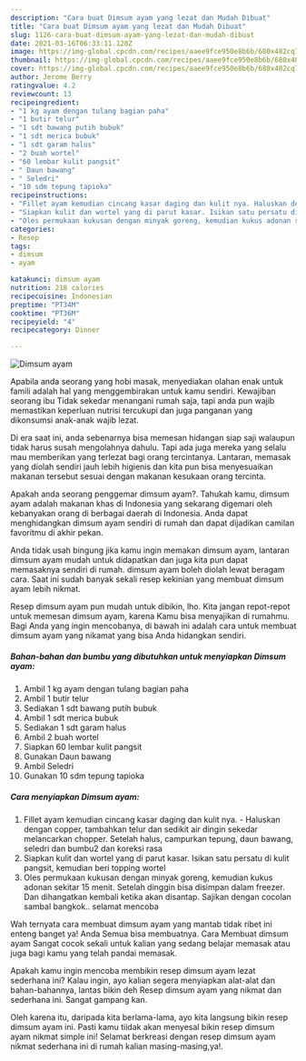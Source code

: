 ```yaml
---
description: "Cara buat Dimsum ayam yang lezat dan Mudah Dibuat"
title: "Cara buat Dimsum ayam yang lezat dan Mudah Dibuat"
slug: 1126-cara-buat-dimsum-ayam-yang-lezat-dan-mudah-dibuat
date: 2021-03-16T06:33:11.120Z
image: https://img-global.cpcdn.com/recipes/aaee9fce950e8b6b/680x482cq70/dimsum-ayam-foto-resep-utama.jpg
thumbnail: https://img-global.cpcdn.com/recipes/aaee9fce950e8b6b/680x482cq70/dimsum-ayam-foto-resep-utama.jpg
cover: https://img-global.cpcdn.com/recipes/aaee9fce950e8b6b/680x482cq70/dimsum-ayam-foto-resep-utama.jpg
author: Jerome Berry
ratingvalue: 4.2
reviewcount: 13
recipeingredient:
- "1 kg ayam dengan tulang bagian paha"
- "1 butir telur"
- "1 sdt bawang putih bubuk"
- "1 sdt merica bubuk"
- "1 sdt garam halus"
- "2 buah wortel"
- "60 lembar kulit pangsit"
- " Daun bawang"
- " Seledri"
- "10 sdm tepung tapioka"
recipeinstructions:
- "Fillet ayam kemudian cincang kasar daging dan kulit nya. Haluskan dengan copper, tambahkan telur dan sedikit air dingin sekedar melancarkan chopper. Setelah halus, campurkan tepung, daun bawang, seledri dan bumbu2 dan koreksi rasa"
- "Siapkan kulit dan wortel yang di parut kasar. Isikan satu persatu di kulit pangsit, kemudian beri topping wortel"
- "Oles permukaan kukusan dengan minyak goreng, kemudian kukus adonan sekitar 15 menit. Setelah dinggin bisa disimpan dalam freezer. Dan dihangatkan kembali ketika akan disantap. Sajikan dengan cocolan sambal bangkok.. selamat mencoba"
categories:
- Resep
tags:
- dimsum
- ayam

katakunci: dimsum ayam 
nutrition: 218 calories
recipecuisine: Indonesian
preptime: "PT34M"
cooktime: "PT36M"
recipeyield: "4"
recipecategory: Dinner

---
```



![Dimsum ayam](https://img-global.cpcdn.com/recipes/aaee9fce950e8b6b/680x482cq70/dimsum-ayam-foto-resep-utama.jpg)

Apabila anda seorang yang hobi masak, menyediakan olahan enak untuk famili adalah hal yang menggembirakan untuk kamu sendiri. Kewajiban seorang ibu Tidak sekedar menangani rumah saja, tapi anda pun wajib memastikan keperluan nutrisi tercukupi dan juga panganan yang dikonsumsi anak-anak wajib lezat.

Di era  saat ini, anda sebenarnya bisa memesan hidangan siap saji walaupun tidak harus susah mengolahnya dahulu. Tapi ada juga mereka yang selalu mau memberikan yang terlezat bagi orang tercintanya. Lantaran, memasak yang diolah sendiri jauh lebih higienis dan kita pun bisa menyesuaikan makanan tersebut sesuai dengan makanan kesukaan orang tercinta. 



Apakah anda seorang penggemar dimsum ayam?. Tahukah kamu, dimsum ayam adalah makanan khas di Indonesia yang sekarang digemari oleh kebanyakan orang di berbagai daerah di Indonesia. Anda dapat menghidangkan dimsum ayam sendiri di rumah dan dapat dijadikan camilan favoritmu di akhir pekan.

Anda tidak usah bingung jika kamu ingin memakan dimsum ayam, lantaran dimsum ayam mudah untuk didapatkan dan juga kita pun dapat memasaknya sendiri di rumah. dimsum ayam boleh diolah lewat beragam cara. Saat ini sudah banyak sekali resep kekinian yang membuat dimsum ayam lebih nikmat.

Resep dimsum ayam pun mudah untuk dibikin, lho. Kita jangan repot-repot untuk memesan dimsum ayam, karena Kamu bisa menyajikan di rumahmu. Bagi Anda yang ingin mencobanya, di bawah ini adalah cara untuk membuat dimsum ayam yang nikamat yang bisa Anda hidangkan sendiri.

<!--inarticleads1-->

##### Bahan-bahan dan bumbu yang dibutuhkan untuk menyiapkan Dimsum ayam:

1. Ambil 1 kg ayam dengan tulang bagian paha
1. Ambil 1 butir telur
1. Sediakan 1 sdt bawang putih bubuk
1. Ambil 1 sdt merica bubuk
1. Sediakan 1 sdt garam halus
1. Ambil 2 buah wortel
1. Siapkan 60 lembar kulit pangsit
1. Gunakan  Daun bawang
1. Ambil  Seledri
1. Gunakan 10 sdm tepung tapioka




<!--inarticleads2-->

##### Cara menyiapkan Dimsum ayam:

1. Fillet ayam kemudian cincang kasar daging dan kulit nya. - Haluskan dengan copper, tambahkan telur dan sedikit air dingin sekedar melancarkan chopper. Setelah halus, campurkan tepung, daun bawang, seledri dan bumbu2 dan koreksi rasa
1. Siapkan kulit dan wortel yang di parut kasar. Isikan satu persatu di kulit pangsit, kemudian beri topping wortel
1. Oles permukaan kukusan dengan minyak goreng, kemudian kukus adonan sekitar 15 menit. Setelah dinggin bisa disimpan dalam freezer. Dan dihangatkan kembali ketika akan disantap. Sajikan dengan cocolan sambal bangkok.. selamat mencoba




Wah ternyata cara membuat dimsum ayam yang mantab tidak ribet ini enteng banget ya! Anda Semua bisa membuatnya. Cara Membuat dimsum ayam Sangat cocok sekali untuk kalian yang sedang belajar memasak atau juga bagi kamu yang telah pandai memasak.

Apakah kamu ingin mencoba membikin resep dimsum ayam lezat sederhana ini? Kalau ingin, ayo kalian segera menyiapkan alat-alat dan bahan-bahannya, lantas bikin deh Resep dimsum ayam yang nikmat dan sederhana ini. Sangat gampang kan. 

Oleh karena itu, daripada kita berlama-lama, ayo kita langsung bikin resep dimsum ayam ini. Pasti kamu tiidak akan menyesal bikin resep dimsum ayam nikmat simple ini! Selamat berkreasi dengan resep dimsum ayam nikmat sederhana ini di rumah kalian masing-masing,ya!.

